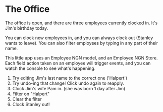 # The Office

The office is open, and there are three employees currently clocked in. It's Jim's birthday today.

You can clock new employees in, and you can always clock out (Stanley wants to leave). You can also filter
employees by typing in any part of their name.

This little app uses an Employee NGN model, and an Employee NGN Store. Each field action taken on an employee will
trigger events, and you can watch the console to see what's happening.

1. Try editing Jim's last name to the correct one ('Halpert')
2. Try undo-ing that change! Click undo again to reapply.
3. Clock Jim's wife Pam in. (she was born 1 day after Jim)
4. Filter on "Halpert"
5. Clear the filter
6. Clock Stanley out!
